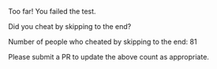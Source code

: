 Too far! You failed the test.

Did you cheat by skipping to the end? 

Number of people who cheated by skipping to the end: 81

Please submit a PR to update the above count as appropriate.
